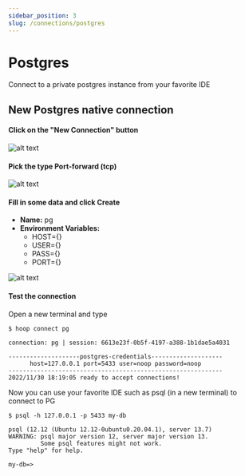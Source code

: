 ```yaml
---
sidebar_position: 3
slug: /connections/postgres
---
```


# Postgres

Connect to a private postgres instance from your favorite IDE

## New Postgres native connection

#### Click on the "New Connection" button

![alt text](https://hoopartifacts.s3.amazonaws.com/screenshots/hoop/browser-new-connection.png)

#### Pick the type Port-forward (tcp)

![alt text](https://hoopartifacts.s3.amazonaws.com/screenshots/hoop/browser-new-connection-modal-pg.png)

#### Fill in some data and click Create

- **Name:** pg
- **Environment Variables:**
    - HOST={}
    - USER={}
    - PASS={}
    - PORT={}

![alt text](https://hoopartifacts.s3.amazonaws.com/screenshots/hoop/browser-new-cmd-pg-inputs.png)

#### Test the connection

Open a new terminal and type
```shell
$ hoop connect pg

connection: pg | session: 6613e23f-0b5f-4197-a388-1b1dae5a4031

--------------------postgres-credentials--------------------
      host=127.0.0.1 port=5433 user=noop password=noop
------------------------------------------------------------
2022/11/30 18:19:05 ready to accept connections!

```

Now you can use your favorite IDE such as psql (in a new terminal) to connect to PG

```shell
$ psql -h 127.0.0.1 -p 5433 my-db

psql (12.12 (Ubuntu 12.12-0ubuntu0.20.04.1), server 13.7)
WARNING: psql major version 12, server major version 13.
         Some psql features might not work.
Type "help" for help.

my-db=> 

```